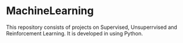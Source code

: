 # MachineLearning
This repository consists of projects on Supervised, Unsuperrvised and Reinforcement Learning.
It is developed in using Python.
